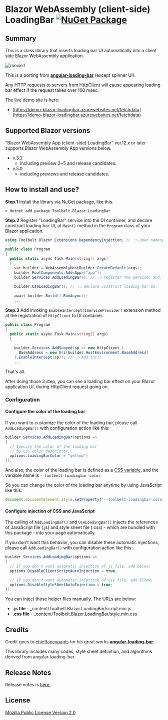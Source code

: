 # Blazor WebAssembly (client-side) LoadingBar [![NuGet Package](https://img.shields.io/nuget/v/Toolbelt.Blazor.LoadingBar.svg)](https://www.nuget.org/packages/Toolbelt.Blazor.LoadingBar/)

## Summary

This is a class library that inserts loading bar UI automatically into a client side Blazor WebAssembly application.

![movie.1](https://raw.githubusercontent.com/jsakamoto/Toolbelt.Blazor.LoadingBar/master/.assets/movie-001.gif)

This is a porting from [**angular-loading-bar**](https://github.com/chieffancypants/angular-loading-bar) (except spinner UI).

Any HTTP requests to servers from HttpClient will cause appearing loading bar effect if the request takes over 100 msec.

The live demo site is here:

- [https://demo-blazor-loadingbar.azurewebsites.net/fetchdata](https://demo-blazor-loadingbar.azurewebsites.net/fetchdata)

## Supported Blazor versions

"Blazor WebAssembly App (client-side) LoadingBar" ver.12.x or later supports Blazor WebAssembly App versions below.

- v.3.2 
    - including preview 2~5 and release candidates.
- v.5.0 
    - including previews and release candidates.

## How to install and use?

**Step.1** Install the library via NuGet package, like this.

```shell
> dotnet add package Toolbelt.Blazor.LoadingBar
```

**Step.2** Register "LoadingBar" service into the DI container, and declare construct loading bar UI, at `Main()` method in the `Program` class of your Blazor application.

```csharp
using Toolbelt.Blazor.Extensions.DependencyInjection; // 👈 Open namespace, and...
...
public class Program
{
  public static async Task Main(string[] args)
  {
    var builder = WebAssemblyHostBuilder.CreateDefault(args);
    builder.RootComponents.Add<App>("app");
    builder.Services.AddLoadingBar(); // 👈 register the service, and...
    ...
    builder.UseLoadingBar(); // 👈 declare construct loading bar UI.
    ...
    await builder.Build().RunAsync();
    ...
```

**Step.3** Add invoking `EnableIntercept(IServiceProvider)` extension method at the registration of `HttpClient` to DI container.

```csharp
public class Program
{
  public static async Task Main(string[] args)
  {
    ...
    builder.Services.AddScoped(sp => new HttpClient { 
      BaseAddress = new Uri(builder.HostEnvironment.BaseAddress) 
    }.EnableIntercept(sp)); // 👈 Add this!
    ...
```

That's all.

After doing those 3 step, you can see a loading bar effect on your Blazor application UI, during HttpClient request going on.

### Configuration

#### Configure the color of the loading bar

If you want to customize the color of the loading bar, please call `AddLoadingBar()` with configuration action like this:

```csharp
builder.Services.AddLoadingBar(options =>
{
  // Specify the color of the loading bar
  // by CSS color descriptor.
  options.LoadingBarColor = "yellow";
});
```

And also, the color of the loading bar is defined as a [CSS variable](https://developer.mozilla.org/en-US/docs/Web/CSS/Using_CSS_custom_properties), and the variable name is `--toolbelt-loadingbar-color`.

So you can change the color of the loading bar anytime by using JavaScript like this:

```js
document.documentElement.style.setProperty('--toolbelt-loadingbar-color', '#ff00dc')
```


#### Configure injection of CSS and JavaScript

The calling of `AddLoadingBar()` and `UseLoadingBar()` injects the references of JavaScript file (.js) and style sheet file (.css) - which are bundled with this package - into your page automatically.

If you don't want this behavior, you can disable these automatic injections, please call `AddLoadingBar()` with configuration action like this:

```csharp
builder.Services.AddLoadingBar(options =>
{
  // If you don't want automatic injection of js file, add below;
  options.DisableClientScriptAutoInjection = true;

  // If you don't want automatic injection of css file, add bllow;
  options.DisableStyleSheetAutoInjection = true;
});
```

You can inject those helper files manually. The URLs are below:

- **.js file** - _content/Toolbelt.Blazor.LoadingBar/script.min.js
- **.css file** - _content/Toolbelt.Blazor.LoadingBar/style.min.css

## Credits

Credit goes to [chieffancypants](https://github.com/chieffancypants) for his great works [**angular-loading-bar**](https://github.com/chieffancypants/angular-loading-bar).

This library includes many codes, style sheet definition, and algorithms derived from angular-loading-bar.

## Release Notes

Release notes is [here.](https://github.com/jsakamoto/Toolbelt.Blazor.LoadingBar/blob/master/RELEASE-NOTES.txt)

## License

[Mozilla Public License Version 2.0](https://github.com/jsakamoto/Toolbelt.Blazor.LoadingBar/blob/master/LICENSE)
